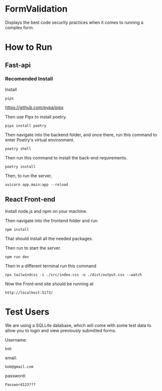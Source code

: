 # FormValidation
Displays the best code security practices when it comes to running a complex form.

# How to Run

## Fast-api
### Recomended Install
Install
```
pipx
```
https://github.com/pypa/pipx

Then use Pipx to install poetry.

```
pipx install poetry
```

Then navigate into the backend folder, and once there, run this command to enter Poetry's virtual environment.
```
poetry shell
```

Then run this command to install the back-end requirements.
```
poetry install
```

Then, to run the server,
```
uvicorn app.main:app --reload
```

## React Front-end

Install node.js and npm on your machine.

Then navigate into the frontend folder and run
```
npm install
```
That should install all the needed packages.

Then run to start the server.

```
npm run dev
```
Then in a different terminal run this command

```
npx tailwindcss -i ./src/index.css -o ./dist/output.css --watch
```
Now the Front-end site should be running at 

```
http://localhost:5173/
```

# Test Users 

We are using a SQLLite database, which will come with some test data to allow you to login and view previously submitted forms.

Username:

```
bob
```

email:

```
bob@gmail.com
```

password:

```
Password123???
```
